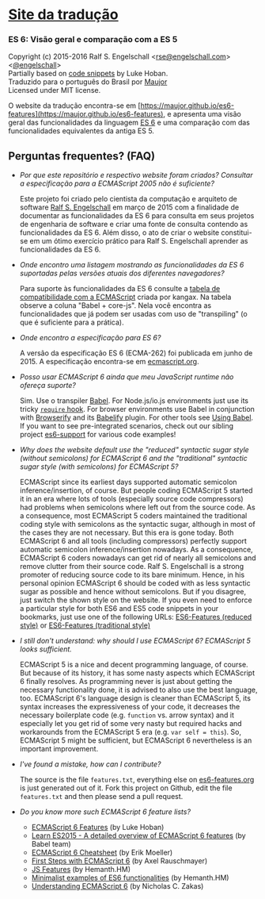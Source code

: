 
# [Site da tradução](https://maujor.github.io/es6-features)

### ES 6: Visão geral e comparação com a ES 5

Copyright (c) 2015-2016 Ralf S. Engelschall &lt;[rse@engelschall.com](mailto:rse@engelschall.com)&gt; &lt;[@engelschall](http://twitter.com/engelschall)&gt;<br/>
Partially based on [code snippets](http://git.io/es6features) by Luke Hoban.<br/>
Traduzido para o português do Brasil por [Maujor](http://maujor.com)<br/>
Licensed under MIT license.

O website da tradução encontra-se em [https://maujor.github.io/es6-features](https://maujor.github.io/es6-features),
e apresenta uma visão geral das funcionalidades da linguagem [ES 6](http://www.ecma-international.org/publications/standards/Ecma-262.htm)
e uma comparação com das funcionalidades equivalentes da antiga ES 5.

## Perguntas frequentes? (FAQ)

- *Por que este repositório e respectivo website foram criados? Consultar a especificação para a ECMAScript 2005 não é suficiente?*

  Este projeto foi criado pelo cientista da computação e arquiteto de software [Ralf S. Engelschall](mailto:rse@engelschall.com) em março de 2015 com a finalidade de documentar as funcionalidades da ES 6 para consulta em seus projetos de engenharia de software e criar uma fonte de consulta contendo as funcionalidades da  ES 6. Além disso, o ato de criar o website constitui-se em um ótimo exercício prático para  Ralf S. Engelschall aprender as funcionalidades da ES 6.

- *Onde encontro uma listagem mostrando as funcionalidades da ES 6 suportadas  pelas versões atuais dos diferentes navegadores?*

  Para suporte às funcionalidades da ES 6 consulte a   [tabela de compatibilidade com a ECMAScript](http://kangax.github.io/compat-table/es6/) criada por kangax.
  Na tabela observe a coluna  "Babel + core-js". Nela você encontra as funcionalidades que já podem ser usadas com uso de "transpiling" (o que é suficiente para a prática).

- *Onde encontro a especificação para ES 6?*

  A versão da especificação ES 6  (ECMA-262) foi publicada em junho de 2015. A especificação encontra-se em [ecmascript.org](http://www.ecma-international.org/publications/standards/Ecma-262.htm).

- *Posso usar ECMAScript 6 ainda que meu JavaScript runtime não ofereça suporte?*

  Sim. Use o transpiler [Babel](http://babeljs.io/). For Node.js/io.js environments
  just use its tricky [`require` hook](http://babeljs.io/docs/usage/require/). For browser environments use Babel in conjunction
  with [Browserify](http://browserify.org/) and its [Babelify](https://github.com/babel/babelify) plugin. For
  other tools see [Using Babel](http://babeljs.io/docs/using-babel/).
  If you want to see pre-integrated scenarios, check out our sibling project
  [es6-support](https://github.com/rse/es6-support) for various code examples!

- *Why does the website default use the "reduced" syntactic sugar style (without semicolons)
  for ECMAScript 6 and the "traditional" syntactic sugar style (with semicolons) for ECMAScript 5?*

  ECMAScript since its earliest days supported automatic semicolon
  inference/insertion, of course. But people coding ECMAScript 5 started it
  in an era where lots of tools (especially source code compressors)
  had problems when semicolons where left out from the source code. As
  a consequence, most ECMAScript 5 coders maintained the traditional
  coding style with semicolons as the syntactic sugar, although in most
  of the cases they are not necessary. But this era is gone today.
  Both ECMAScript 6 and all tools (including compressors) perfectly
  support automatic semicolon inference/insertion nowadays. As a consequence,
  ECMAScript 6 coders nowadays can get rid of nearly all
  semicolons and remove clutter from their source code. Ralf S. Engelschall is a strong promoter of reducing
  source code to its bare minimum. Hence, in his personal opinion
  ECMAScript 6 should be coded with as less syntactic sugar as possible
  and hence without semicolons. But if you disagree, just switch the
  shown style on the website. If you even need to enforce a particular
  style for both ES6 and ES5 code snippets in your bookmarks, just use
  one of the following URLs:
  [ES6-Features (reduced style)](http://es6-features.org/#reduced) or
  [ES6-Features (traditional style)](http://es6-features.org/#traditional)

- *I still don't understand: why should I use ECMAScript 6? ECMAScript 5 looks sufficient.*

  ECMAScript 5 is a nice and decent programming language, of course. But
  because of its history, it has some nasty aspects which ECMAScript 6
  finally resolves. As programming never is just about getting the necessary
  functionality done, it is advised to also use the best language,
  too. ECMAScript 6's language design is cleaner than ECMAScript 5,
  its syntax increases the expressiveness of your code, it decreases the
  necessary boilerplate code (e.g. `function` vs. arrow syntax) and it
  especially let you get rid of some very nasty but required hacks and
  workarounds from the ECMAScript 5 era (e.g. `var self = this`).
  So, ECMAScript 5 might be sufficient, but ECMAScript 6 nevertheless
  is an important improvement.

- *I've found a mistake, how can I contribute?*

  The source is the file `features.txt`, everything else on [es6-features.org](http://es6-features.org) is
  just generated out of it. Fork this project on Github, edit the file
  `features.txt` and then please send a pull request.

- *Do you know more such ECMAScript 6 feature lists?*

    - [ECMAScript 6 Features](https://github.com/lukehoban/es6features#readme) (by Luke Hoban)
    - [Learn ES2015 - A detailed overview of ECMAScript 6 features](https://babeljs.io/docs/learn-es2015/) (by Babel team)
    - [ECMAScript 6 Cheatsheet](http://help.wtf/es6) (by Erik Moeller)
    - [First Steps with ECMAScript 6](http://exploringjs.com/es6/ch_first-steps.html) (by Axel Rauschmayer)
    - [JS Features](http://jsfeatures.in/) (by Hemanth.HM)
    - [Minimalist examples of ES6 functionalities](https://github.com/hemanth/paws-on-es6) (by Hemanth.HM)
    - [Understanding ECMAScript 6](https://leanpub.com/understandinges6/read/) (by Nicholas C. Zakas)

